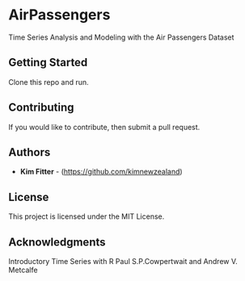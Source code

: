 # AirPassengers
Time Series Analysis and Modeling with the Air Passengers Dataset

## Getting Started

Clone this repo and run. 

## Contributing

If you would like to contribute, then submit a pull request.

## Authors

* **Kim Fitter** - (https://github.com/kimnewzealand)

## License

This project is licensed under the MIT License. 

## Acknowledgments
Introductory Time Series with R Paul S.P.Cowpertwait and Andrew V. Metcalfe
